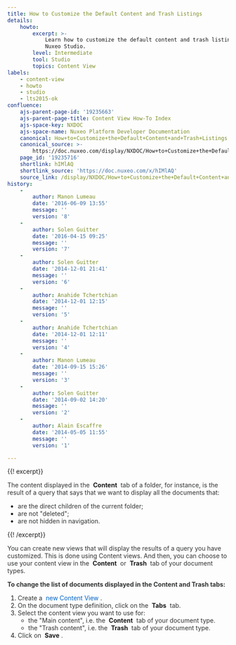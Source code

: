 ```yaml
---
title: How to Customize the Default Content and Trash Listings
details:
    howto:
        excerpt: >-
            Learn how to customize the default content and trash listings using
            Nuxeo Studio.
        level: Intermediate
        tool: Studio
        topics: Content View
labels:
    - content-view
    - howto
    - studio
    - lts2015-ok
confluence:
    ajs-parent-page-id: '19235663'
    ajs-parent-page-title: Content View How-To Index
    ajs-space-key: NXDOC
    ajs-space-name: Nuxeo Platform Developer Documentation
    canonical: How+to+Customize+the+Default+Content+and+Trash+Listings
    canonical_source: >-
        https://doc.nuxeo.com/display/NXDOC/How+to+Customize+the+Default+Content+and+Trash+Listings
    page_id: '19235716'
    shortlink: hIMlAQ
    shortlink_source: 'https://doc.nuxeo.com/x/hIMlAQ'
    source_link: /display/NXDOC/How+to+Customize+the+Default+Content+and+Trash+Listings
history:
    - 
        author: Manon Lumeau
        date: '2016-06-09 13:55'
        message: ''
        version: '8'
    - 
        author: Solen Guitter
        date: '2016-04-15 09:25'
        message: ''
        version: '7'
    - 
        author: Solen Guitter
        date: '2014-12-01 21:41'
        message: ''
        version: '6'
    - 
        author: Anahide Tchertchian
        date: '2014-12-01 12:15'
        message: ''
        version: '5'
    - 
        author: Anahide Tchertchian
        date: '2014-12-01 12:11'
        message: ''
        version: '4'
    - 
        author: Manon Lumeau
        date: '2014-09-15 15:26'
        message: ''
        version: '3'
    - 
        author: Solen Guitter
        date: '2014-09-02 14:20'
        message: ''
        version: '2'
    - 
        author: Alain Escaffre
        date: '2014-05-05 11:55'
        message: ''
        version: '1'

---
```

{{! excerpt}}

<span style="color: rgb(50,51,51);">The content displayed in the&nbsp;</span> **Content** <span style="color: rgb(50,51,51);">&nbsp;tab of a folder, for instance, is the result of a query that says that we want to display all the documents that:</span> <span style="color: rgb(50,51,51);">&nbsp;</span>

*   <span style="color: rgb(50,51,51);">are the direct children of the current folder;</span>
*   <span style="color: rgb(50,51,51);">are not "deleted";</span>
*   <span style="color: rgb(50,51,51);">are not hidden in navigation.</span>

{{! /excerpt}}

<span style="color: rgb(50,51,51);">You can create new views that will display the results of a query you have customized. This is done using Content views. And then, you can choose to use your content view in the&nbsp;</span> **Content** <span style="color: rgb(50,51,51);">&nbsp;or&nbsp;</span> **Trash** <span style="color: rgb(50,51,51);">&nbsp;tab of your document types.</span>

<span style="color: rgb(50,51,51);">**To change the list of documents displayed in the Content and Trash tabs:**</span>

1.  <span style="color: rgb(50,51,51);">Create a&nbsp;</span> <span style="color: rgb(0,99,198);">new Content View</span> <span><span style="color: rgb(50,51,51);">.</span></span>
2.  <span style="color: rgb(50,51,51);">On the document type definition, click on the&nbsp;</span> **Tabs** <span style="color: rgb(50,51,51);">&nbsp;tab.</span>
3.  <span style="color: rgb(50,51,51);">Select the content view you want to use for:</span>
    *   <span style="color: rgb(50,51,51);">the "Main content", i.e. the&nbsp;</span> **Content** <span style="color: rgb(50,51,51);">&nbsp;tab of your document type.</span>
    *   <span style="color: rgb(50,51,51);">the "Trash content", i.e. the&nbsp;</span> **Trash** <span style="color: rgb(50,51,51);">&nbsp;tab of your document type.</span>
4.  <span style="color: rgb(50,51,51);">Click on&nbsp;</span> **Save** <span style="color: rgb(50,51,51);">.</span>